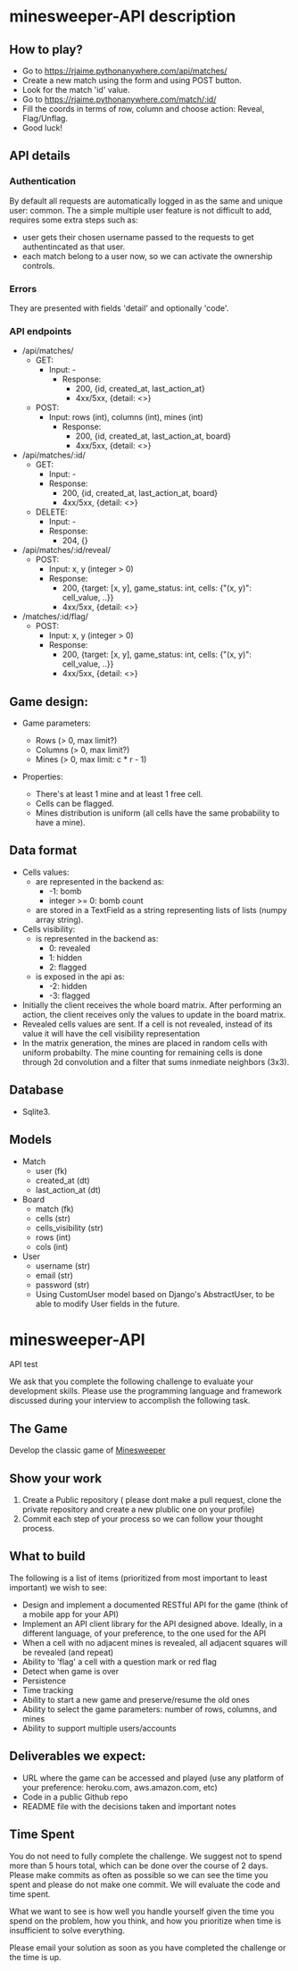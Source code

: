 # minesweeper-API description

## How to play?

* Go to https://rjaime.pythonanywhere.com/api/matches/
* Create a new match using the form and using POST button.
* Look for the match 'id' value.
* Go to https://rjaime.pythonanywhere.com/match/:id/
* Fill the coords in terms of row, column and choose action: Reveal, Flag/Unflag.
* Good luck!

## API details

### Authentication

By default all requests are automatically logged in as the same and unique user: common. 
The a simple multiple user feature is not difficult to add, requires some extra steps such as:
* user gets their chosen username passed to the requests to get authentincated as that user.
* each match belong to a user now, so we can activate the ownership controls.

### Errors

They are presented with fields 'detail' and optionally 'code'.

### API endpoints

* /api/matches/
  * GET:
    * Input: -
      * Response:
        * 200, {id, created_at, last_action_at}
        * 4xx/5xx, {detail: <>}
  * POST:
    * Input: rows (int), columns (int), mines (int)
      * Response:
        * 200, {id, created_at, last_action_at, board}
        * 4xx/5xx, {detail: <>}
* /api/matches/:id/
  * GET:
    * Input: -
    * Response:
      * 200, {id, created_at, last_action_at, board}
      * 4xx/5xx, {detail: <>}
  * DELETE:
    * Input: -
    * Response:
      * 204, {}
* /api/matches/:id/reveal/
  * POST:
    * Input: x, y (integer > 0)
    * Response:
      * 200, {target: [x, y], game_status: int, cells: {"(x, y)": cell_value, ..}}
      * 4xx/5xx, {detail: <>}
* /matches/:id/flag/
  * POST:
    * Input: x, y (integer > 0)
    * Response:
      * 200, {target: [x, y], game_status: int, cells: {"(x, y)": cell_value, ..}}
      * 4xx/5xx, {detail: <>}

## Game design:

* Game parameters:
  * Rows (> 0, max limit?)
  * Columns (> 0, max limit?)
  * Mines (> 0, max limit: c * r - 1)

* Properties:
  * There's at least 1 mine and at least 1 free cell.
  * Cells can be flagged.
  * Mines distribution is uniform (all cells have the same probability to have a mine).

## Data format

* Cells values:
  * are represented in the backend as:
    * -1: bomb
    * integer >= 0: bomb count
  * are stored in a TextField as a string representing lists of lists (numpy array string).
* Cells visibility:
  * is represented in the backend as:
    * 0: revealed
    * 1: hidden
    * 2: flagged
  * is exposed in the api as:
    * -2: hidden
    * -3: flagged
* Initially the client receives the whole board matrix. After performing an action, the client receives only the values to update in the board matrix.
* Revealed cells values are sent. If a cell is not revealed, instead of its value it will have the cell visibility representation
* In the matrix generation, the mines are placed in random cells with uniform probabilty. The mine counting for remaining cells is done through 2d convolution and a filter that sums inmediate neighbors (3x3).


## Database

* Sqlite3.

## Models

* Match
  * user (fk)
  * created_at (dt)
  * last_action_at (dt)
* Board
    * match (fk)
    * cells (str)
    * cells_visibility (str)
    * rows (int)
    * cols (int)
* User
    * username (str)
    * email (str)
    * password (str)
    * Using CustomUser model based on Django's AbstractUser, to be able to modify User fields in the future.


# minesweeper-API
API test

We ask that you complete the following challenge to evaluate your development skills. Please use the programming language and framework discussed during your interview to accomplish the following task.

## The Game
Develop the classic game of [Minesweeper](https://en.wikipedia.org/wiki/Minesweeper_(video_game))

## Show your work

1.  Create a Public repository ( please dont make a pull request, clone the private repository and create a new plublic one on your profile)
2.  Commit each step of your process so we can follow your thought process.

## What to build
The following is a list of items (prioritized from most important to least important) we wish to see:
* Design and implement  a documented RESTful API for the game (think of a mobile app for your API)
* Implement an API client library for the API designed above. Ideally, in a different language, of your preference, to the one used for the API
* When a cell with no adjacent mines is revealed, all adjacent squares will be revealed (and repeat)
* Ability to 'flag' a cell with a question mark or red flag
* Detect when game is over
* Persistence
* Time tracking
* Ability to start a new game and preserve/resume the old ones
* Ability to select the game parameters: number of rows, columns, and mines
* Ability to support multiple users/accounts
 
## Deliverables we expect:
* URL where the game can be accessed and played (use any platform of your preference: heroku.com, aws.amazon.com, etc)
* Code in a public Github repo
* README file with the decisions taken and important notes

## Time Spent
You do not need to fully complete the challenge. We suggest not to spend more than 5 hours total, which can be done over the course of 2 days.  Please make commits as often as possible so we can see the time you spent and please do not make one commit.  We will evaluate the code and time spent.
 
What we want to see is how well you handle yourself given the time you spend on the problem, how you think, and how you prioritize when time is insufficient to solve everything.

Please email your solution as soon as you have completed the challenge or the time is up.
